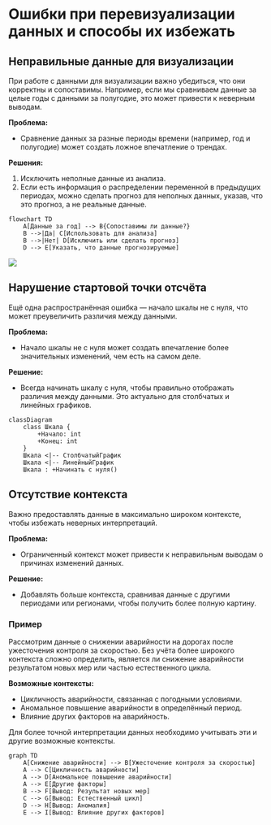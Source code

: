 # Ошибки при перевизуализации данных и способы их избежать

## Неправильные данные для визуализации

При работе с данными для визуализации важно убедиться, что они корректны и сопоставимы. Например, если мы сравниваем данные за целые годы с данными за полугодие, это может привести к неверным выводам.

**Проблема:**
- Сравнение данных за разные периоды времени (например, год и полугодие) может создать ложное впечатление о трендах.

**Решения:**
1. Исключить неполные данные из анализа.
2. Если есть информация о распределении переменной в предыдущих периодах, можно сделать прогноз для неполных данных, указав, что это прогноз, а не реальные данные.

```mermaid
flowchart TD
    A[Данные за год] --> B{Сопоставимы ли данные?}
    B -->|Да| C[Использовать для анализа]
    B -->|Нет| D[Исключить или сделать прогноз]
    D --> E[Указать, что данные прогнозируемые]
```

![](images/СдАД__LEC_08_PART_02_T/000239s_top_7.jpg)

## Нарушение стартовой точки отсчёта

Ещё одна распространённая ошибка — начало шкалы не с нуля, что может преувеличить различия между данными.

**Проблема:**
- Начало шкалы не с нуля может создать впечатление более значительных изменений, чем есть на самом деле.

**Решение:**
- Всегда начинать шкалу с нуля, чтобы правильно отображать различия между данными. Это актуально для столбчатых и линейных графиков.

```mermaid
classDiagram
    class Шкала {
        +Начало: int
        +Конец: int
    }
    Шкала <|-- СтолбчатыйГрафик
    Шкала <|-- ЛинейныйГрафик
    Шкала : +Начинать с нуля()
```

## Отсутствие контекста

Важно предоставлять данные в максимально широком контексте, чтобы избежать неверных интерпретаций.

**Проблема:**
- Ограниченный контекст может привести к неправильным выводам о причинах изменений данных.

**Решение:**
- Добавлять больше контекста, сравнивая данные с другими периодами или регионами, чтобы получить более полную картину.

### Пример

Рассмотрим данные о снижении аварийности на дорогах после ужесточения контроля за скоростью. Без учёта более широкого контекста сложно определить, является ли снижение аварийности результатом новых мер или частью естественного цикла.

**Возможные контексты:**
- Цикличность аварийности, связанная с погодными условиями.
- Аномальное повышение аварийности в определённый период.
- Влияние других факторов на аварийность.

Для более точной интерпретации данных необходимо учитывать эти и другие возможные контексты.

```mermaid
graph TD
    A[Снижение аварийности] --> B[Ужесточение контроля за скоростью]
    A --> C[Цикличность аварийности]
    A --> D[Аномальное повышение аварийности]
    A --> E[Другие факторы]
    B --> F[Вывод: Результат новых мер]
    C --> G[Вывод: Естественный цикл]
    D --> H[Вывод: Аномалия]
    E --> I[Вывод: Влияние других факторов]